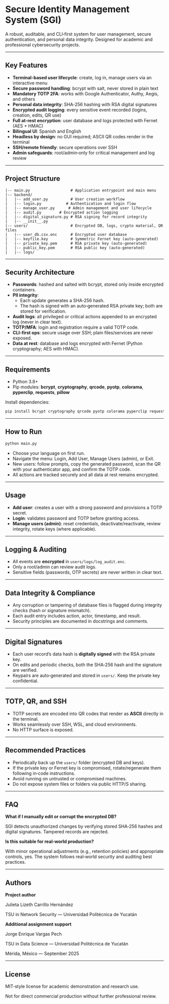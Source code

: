 ﻿# Secure Identity Management System (SGI)

A robust, auditable, and CLI‑first system for user management, secure authentication, and personal data integrity. Designed for academic and professional cybersecurity projects.

---

## Key Features

- **Terminal-based user lifecycle**: create, log in, manage users via an interactive menu
- **Secure password handling**: bcrypt with salt, never stored in plain text
- **Mandatory TOTP 2FA**: works with Google Authenticator, Authy, Aegis, and others
- **Personal data integrity**: SHA‑256 hashing with RSA digital signatures
- **Encrypted audit logging**: every sensitive event recorded (logins, creation, edits, QR use)
- **Full at-rest encryption**: user database and logs protected with Fernet (AES + HMAC)
- **Bilingual UI**: Spanish and English
- **Headless by design**: no GUI required; ASCII QR codes render in the terminal
- **SSH/remote friendly**: secure operations over SSH
- **Admin safeguards**: root/admin‑only for critical management and log review

---

## Project Structure

```
|-- main.py                  # Application entrypoint and main menu
|-- backend/
|   |-- add_user.py          # User creation workflow
|   |-- login.py           # Authentication and login flow
|   |-- manage_user.py      # Admin management and user lifecycle
|   |-- audit.py        # Encrypted action logging
|   |-- digital_signature.py # RSA signing for record integrity
|   |-- __init__.py
|-- users/                   # Encrypted DB, logs, crypto material, QR files
|   |-- user_db.csv.enc      # Encrypted user database
|   |-- keyfile.key          # Symmetric Fernet key (auto-generated)
|   |-- private_key.pem      # RSA private key (auto-generated)
|   |-- public_key.pem       # RSA public key (auto-generated)
|   |-- logs/
```

---

## Security Architecture

- **Passwords**: hashed and salted with bcrypt, stored only inside encrypted containers.
- **PII integrity**:
    - Each update generates a SHA‑256 hash.
    - The hash is signed with an auto‑generated RSA private key; both are stored for verification.
- **Audit logs**: all privileged or critical actions appended to an encrypted log (never in clear text).
- **TOTP/MFA**: login and registration require a valid TOTP code.
- **CLI‑first ops**: secure usage over SSH; plain files/services are never exposed.
- **Data at rest**: database and logs encrypted with Fernet (Python cryptography; AES with HMAC).

---

## Requirements

- Python 3.8+
- Pip modules: **bcrypt**, **cryptography**, **qrcode**, **pyotp**, **colorama**, **pyperclip**, **requests**, **pillow**

Install dependencies:

```bash
pip install bcrypt cryptography qrcode pyotp colorama pyperclip requests pillow
```

---

## How to Run

```bash
python main.py
```

- Choose your language on first run.
- Navigate the menu: Login, Add User, Manage Users (admin), or Exit.
- New users: follow prompts, copy the generated password, scan the QR with your authenticator app, and confirm the TOTP code.
- All actions are tracked securely and all data at rest remains encrypted.

---

## Usage

- **Add user**: creates a user with a strong password and provisions a TOTP secret.
- **Login**: validates password and TOTP before granting access.
- **Manage users (admin)**: reset credentials, deactivate/reactivate, review integrity, rotate keys (where applicable).

---

## Logging & Auditing

- All events are **encrypted** in `users/logs/log_audit.enc`.
- Only a root/admin can review audit logs.
- Sensitive fields (passwords, OTP secrets) are never written in clear text.

---

## Data Integrity & Compliance

- Any corruption or tampering of database files is flagged during integrity checks (hash or signature mismatch).
- Each audit entry includes action, actor, timestamp, and result.
- Security principles are documented in docstrings and comments.

---

## Digital Signatures

- Each user record’s data hash is **digitally signed** with the RSA private key.
- On edits and periodic checks, both the SHA‑256 hash and the signature are verified.
- Keypairs are auto‑generated and stored in `users/`. Keep the private key confidential.

---

## TOTP, QR, and SSH

- TOTP secrets are encoded into QR codes that render as **ASCII** directly in the terminal.
- Works seamlessly over SSH, WSL, and cloud environments.
- No HTTP surface is exposed.

---

## Recommended Practices

- Periodically back up the `users/` folder (encrypted DB and keys).
- If the private key or Fernet key is compromised, rotate/regenerate them following in‑code instructions.
- Avoid running on untrusted or compromised machines.
- Do not expose system files or folders via public HTTP/S sharing.

---

## FAQ

**What if I manually edit or corrupt the encrypted DB?**

SGI detects unauthorized changes by verifying stored SHA‑256 hashes and digital signatures. Tampered records are rejected.

**Is this suitable for real‑world production?**

With minor operational adjustments (e.g., retention policies) and appropriate controls, yes. The system follows real‑world security and auditing best practices.

---

## Authors

**Project author**

Julieta Lizeth Carrillo Hernández

TSU in Network Security — Universidad Politécnica de Yucatán

**Additional assignment support**

Jorge Enrique Vargas Pech

TSU in Data Science — Universidad Politécnica de Yucatán

Mérida, México — September 2025

---

## License

MIT‑style license for academic demonstration and research use.

Not for direct commercial production without further professional review.
